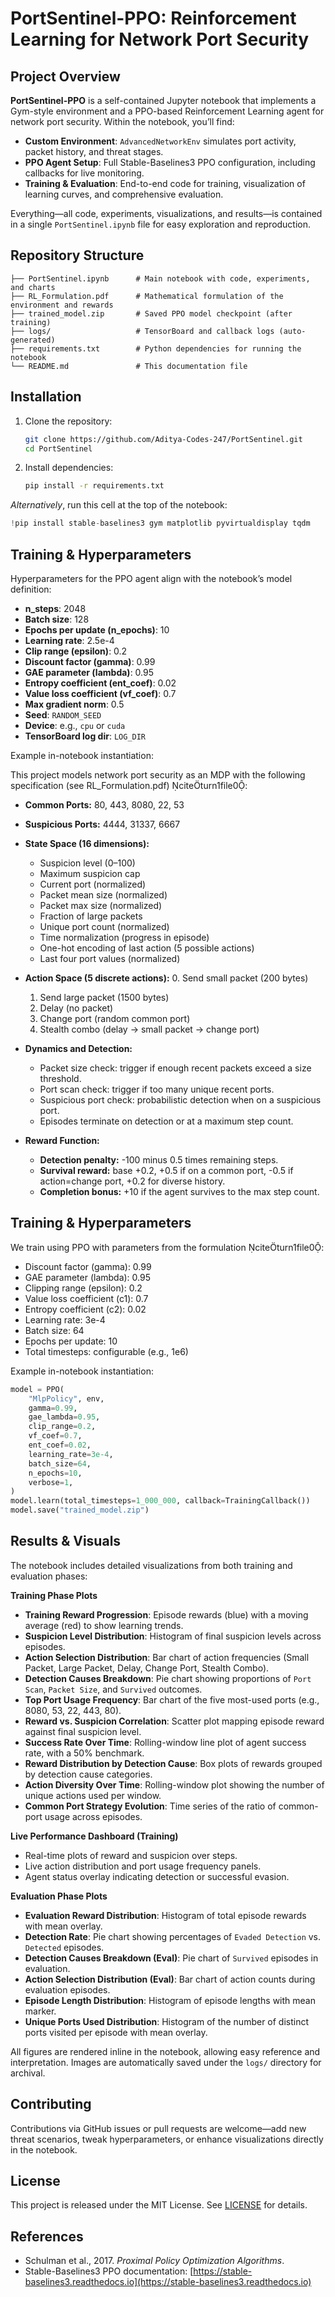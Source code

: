 # PortSentinel-PPO: Reinforcement Learning for Network Port Security

## Project Overview

**PortSentinel-PPO** is a self-contained Jupyter notebook that implements a Gym-style environment and a PPO-based Reinforcement Learning agent for network port security. Within the notebook, you’ll find:

* **Custom Environment**: `AdvancedNetworkEnv` simulates port activity, packet history, and threat stages.
* **PPO Agent Setup**: Full Stable-Baselines3 PPO configuration, including callbacks for live monitoring.
* **Training & Evaluation**: End-to-end code for training, visualization of learning curves, and comprehensive evaluation.

Everything—all code, experiments, visualizations, and results—is contained in a single `PortSentinel.ipynb` file for easy exploration and reproduction.

## Repository Structure

```
├── PortSentinel.ipynb      # Main notebook with code, experiments, and charts
├── RL_Formulation.pdf      # Mathematical formulation of the environment and rewards
├── trained_model.zip       # Saved PPO model checkpoint (after training)
├── logs/                   # TensorBoard and callback logs (auto-generated)
├── requirements.txt        # Python dependencies for running the notebook
└── README.md               # This documentation file
```

## Installation

1. Clone the repository:

   ```bash
   git clone https://github.com/Aditya-Codes-247/PortSentinel.git
   cd PortSentinel
   ```
2. Install dependencies:

   ```bash
   pip install -r requirements.txt
   ```

*Alternatively*, run this cell at the top of the notebook:

```python
!pip install stable-baselines3 gym matplotlib pyvirtualdisplay tqdm
```

## Training & Hyperparameters

Hyperparameters for the PPO agent align with the notebook’s model definition:

* **n\_steps**: 2048
* **Batch size**: 128
* **Epochs per update (n\_epochs)**: 10
* **Learning rate**: 2.5e-4
* **Clip range (epsilon)**: 0.2
* **Discount factor (gamma)**: 0.99
* **GAE parameter (lambda)**: 0.95
* **Entropy coefficient (ent\_coef)**: 0.02
* **Value loss coefficient (vf\_coef)**: 0.7
* **Max gradient norm**: 0.5
* **Seed**: `RANDOM_SEED`
* **Device**: e.g., `cpu` or `cuda`
* **TensorBoard log dir**: `LOG_DIR`

Example in-notebook instantiation:

This project models network port security as an MDP with the following specification (see RL\_Formulation.pdf) citeturn1file0:

* **Common Ports:** 80, 443, 8080, 22, 53
* **Suspicious Ports:** 4444, 31337, 6667
* **State Space (16 dimensions):**

  * Suspicion level (0–100)
  * Maximum suspicion cap
  * Current port (normalized)
  * Packet mean size (normalized)
  * Packet max size (normalized)
  * Fraction of large packets
  * Unique port count (normalized)
  * Time normalization (progress in episode)
  * One-hot encoding of last action (5 possible actions)
  * Last four port values (normalized)
* **Action Space (5 discrete actions):**
  0\. Send small packet (200 bytes)

  1. Send large packet (1500 bytes)
  2. Delay (no packet)
  3. Change port (random common port)
  4. Stealth combo (delay → small packet → change port)
* **Dynamics and Detection:**

  * Packet size check: trigger if enough recent packets exceed a size threshold.
  * Port scan check: trigger if too many unique recent ports.
  * Suspicious port check: probabilistic detection when on a suspicious port.
  * Episodes terminate on detection or at a maximum step count.
* **Reward Function:**

  * **Detection penalty:** -100 minus 0.5 times remaining steps.
  * **Survival reward:** base +0.2, +0.5 if on a common port, -0.5 if action=change port, +0.2 for diverse history.
  * **Completion bonus:** +10 if the agent survives to the max step count.

## Training & Hyperparameters

We train using PPO with parameters from the formulation citeturn1file0:

* Discount factor (gamma): 0.99
* GAE parameter (lambda): 0.95
* Clipping range (epsilon): 0.2
* Value loss coefficient (c1): 0.7
* Entropy coefficient (c2): 0.02
* Learning rate: 3e-4
* Batch size: 64
* Epochs per update: 10
* Total timesteps: configurable (e.g., 1e6)

Example in-notebook instantiation:

```python
model = PPO(
    "MlpPolicy", env,
    gamma=0.99,
    gae_lambda=0.95,
    clip_range=0.2,
    vf_coef=0.7,
    ent_coef=0.02,
    learning_rate=3e-4,
    batch_size=64,
    n_epochs=10,
    verbose=1,
)
model.learn(total_timesteps=1_000_000, callback=TrainingCallback())
model.save("trained_model.zip")
```

## Results & Visuals

The notebook includes detailed visualizations from both training and evaluation phases:

**Training Phase Plots**

* **Training Reward Progression**: Episode rewards (blue) with a moving average (red) to show learning trends.
* **Suspicion Level Distribution**: Histogram of final suspicion levels across episodes.
* **Action Selection Distribution**: Bar chart of action frequencies (Small Packet, Large Packet, Delay, Change Port, Stealth Combo).
* **Detection Causes Breakdown**: Pie chart showing proportions of `Port Scan`, `Packet Size`, and `Survived` outcomes.
* **Top Port Usage Frequency**: Bar chart of the five most-used ports (e.g., 8080, 53, 22, 443, 80).
* **Reward vs. Suspicion Correlation**: Scatter plot mapping episode reward against final suspicion level.
* **Success Rate Over Time**: Rolling-window line plot of agent success rate, with a 50% benchmark.
* **Reward Distribution by Detection Cause**: Box plots of rewards grouped by detection cause categories.
* **Action Diversity Over Time**: Rolling-window plot showing the number of unique actions used per window.
* **Common Port Strategy Evolution**: Time series of the ratio of common-port usage across episodes.

**Live Performance Dashboard (Training)**

* Real-time plots of reward and suspicion over steps.
* Live action distribution and port usage frequency panels.
* Agent status overlay indicating detection or successful evasion.

**Evaluation Phase Plots**

* **Evaluation Reward Distribution**: Histogram of total episode rewards with mean overlay.
* **Detection Rate**: Pie chart showing percentages of `Evaded Detection` vs. `Detected` episodes.
* **Detection Causes Breakdown (Eval)**: Pie chart of `Survived` episodes in evaluation.
* **Action Selection Distribution (Eval)**: Bar chart of action counts during evaluation episodes.
* **Episode Length Distribution**: Histogram of episode lengths with mean marker.
* **Unique Ports Used Distribution**: Histogram of the number of distinct ports visited per episode with mean overlay.

All figures are rendered inline in the notebook, allowing easy reference and interpretation. Images are automatically saved under the `logs/` directory for archival.

## Contributing

Contributions via GitHub issues or pull requests are welcome—add new threat scenarios, tweak hyperparameters, or enhance visualizations directly in the notebook.

## License

This project is released under the MIT License. See [LICENSE](LICENSE) for details.

## References

* Schulman et al., 2017. *Proximal Policy Optimization Algorithms*.
* Stable-Baselines3 PPO documentation: [https://stable-baselines3.readthedocs.io](https://stable-baselines3.readthedocs.io)
